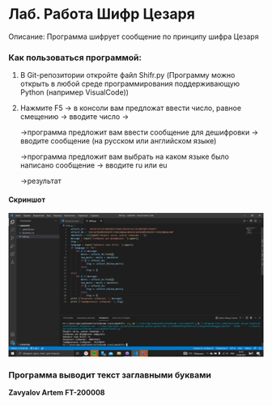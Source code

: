 # Лаб. Работа Шифр Цезаря 
Описание:
Программа шифрует сообщение по принципу шифра Цезаря

### Как пользоваться программой:
1. В Git-репозитории откройте файл Shifr.py
(Программу можно открыть в любой среде программирования поддерживающую Python (например VisualCode))
2. Нажмите F5 -> в консоли вам предложат ввести число, равное смещению -> вводите число -> 
   
   ->программа предложит вам ввести сообщение для дешифровки -> вводите сообщение (на русском или английском языке)
   
   ->программа предложит вам выбрать на каком языке было написано сообщение -> вводите ru или eu 
   
   ->результат 
#### Скриншот
![Alt-текст](https://github.com/destroysus/LabaShifr/blob/main/Skrin.png "Скриншот программы")


### Программа выводит текст заглавными буквами

**Zavyalov Artem FT-200008**

 
